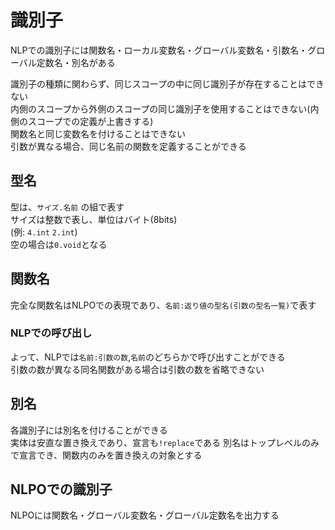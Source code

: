 # 識別子

NLPでの識別子には関数名・ローカル変数名・グローバル変数名・引数名・グローバル定数名・別名がある  

識別子の種類に関わらず、同じスコープの中に同じ識別子が存在することはできない  
内側のスコープから外側のスコープの同じ識別子を使用することはできない(内側のスコープでの定義が上書きする)  
関数名と同じ変数名を付けることはできない  
引数が異なる場合、同じ名前の関数を定義することができる  

## 型名
型は、`サイズ.名前` の組で表す  
サイズは整数で表し、単位はバイト(8bits)  
(例: `4.int` `2.int`)  
空の場合は`0.void`となる  

## 関数名
完全な関数名はNLPOでの表現であり、`名前:返り値の型名(引数の型名一覧)`で表す  

### NLPでの呼び出し


よって、NLPでは`名前:引数の数`,`名前`のどちらかで呼び出すことができる  
引数の数が異なる同名関数がある場合は引数の数を省略できない  


## 別名
各識別子には別名を付けることができる  
実体は安直な置き換えであり、宣言も`!replace`である
別名はトップレベルのみで宣言でき、関数内のみを置き換えの対象とする

## NLPOでの識別子
NLPOには関数名・グローバル変数名・グローバル定数名を出力する  
